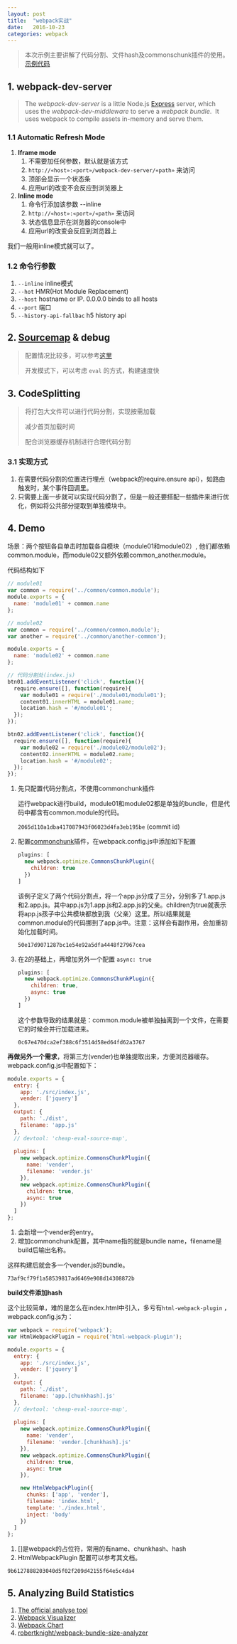 ```yaml
---
layout: post
title:  "webpack实战"
date:   2016-10-23
categories: webpack
---
```


> 本次示例主要讲解了代码分割、文件hash及commonschunk插件的使用。
> [示例代码](https://github.com/elephantme/share/tree/master/webpack/code-split-example) 

<!--more-->

## 1. webpack-dev-server

> The *webpack-dev-server* is a little Node.js [Express](http://expressjs.com/) server, which uses the *webpack-dev-middleware* to serve a *webpack bundle*. 
> It uses webpack to compile assets in-memory and serve them.

### 1.1 Automatic Refresh Mode

1. **Iframe mode**
   1. 不需要加任何参数，默认就是该方式
   2. `http://«host»:«port»/webpack-dev-server/«path»` 来访问
   3. 顶部会显示一个状态条
   4. 应用url的改变不会反应到浏览器上
2. **Inline mode**
   1. 命令行添加该参数 --inline
   2. `http://«host»:«port»/«path»` 来访问
   3. 状态信息显示在浏览器的console中
   4. 应用url的改变会反应到浏览器上

我们一般用inline模式就可以了。

### 1.2 命令行参数

1. `--inline` inline模式
2. `--hot` HMR(Hot Module Replacement)
3. `--host` hostname or IP. 0.0.0.0 binds to all hosts
4. `--port` 端口
5. `--history-api-fallbac` h5 history api

## 2. [Sourcemap](http://webpack.github.io/docs/configuration.html#devtool) & debug

> 配置情况比较多，可以参考[这里](https://segmentfault.com/a/1190000004280859)
>
> 开发模式下，可以考虑 `eval` 的方式，构建速度快

## 3. CodeSplitting

> 将打包大文件可以进行代码分割，实现按需加载
>
> 减少首页加载时间
>
> 配合浏览器缓存机制进行合理代码分割

### 3.1 实现方式

1. 在需要代码分割的位置进行埋点（webpack的require.ensure api），如路由触发时，某个事件回调里。
2. 只需要上面一步就可以实现代码分割了，但是一般还要搭配一些插件来进行优化，例如将公共部分提取到单独模块中。


## 4. Demo

场景：两个按钮各自单击时加载各自模块（module01和module02）, 他们都依赖common.module，而module02又额外依赖common_another.module。

代码结构如下

```javascript
// module01
var common = require('../common/common.module');
module.exports = {
  name: 'module01' + common.name
};

// module02
var common = require('../common/common.module');
var another = require('../common/another-common');

module.exports = {
  name: 'module02' + common.name
};

// 代码分割处(index.js)
btn01.addEventListener('click', function(){
  require.ensure([], function(require){
    var module01 = require('./module01/module01');
    content01.innerHTML = module01.name;
    location.hash = '#/module01';
  });
});

btn02.addEventListener('click', function(){
  require.ensure([], function(require){
    var module02 = require('./module02/module02');
    content02.innerHTML = module02.name;
    location.hash = '#/module02';
  });
});
```

1. 先只配置代码分割点，不使用commonchunk插件

   运行webpack进行build，module01和module02都是单独的bundle，但是代码中都含有common.module的代码。

   `2065d110a1dba417087943f06023d4fa3eb195be` (commit id)

2. 配置[commonchunk](https://github.com/webpack/docs/wiki/list-of-plugins#commonschunkplugin)插件，在webpack.config.js中添加如下配置

   ```javascript
   plugins: [
     new webpack.optimize.CommonsChunkPlugin({
       children: true
     })
   ]
   ```

   该例子定义了两个代码分割点，将一个app.js分成了三分，分别多了1.app.js和2.app.js。其中app.js为1.app.js和2.app.js的父亲。children为true就表示将app.js孩子中公共模块都放到我（父亲）这里。所以结果就是common.module的代码挪到了app.js中。注意：这样会有副作用，会加重初始化加载时间。

   `50e17d9071287bc1e54e92a5dfa4448f27967cea`

3. 在2的基础上，再增加另外一个配置 `async: true`

   ```javascript
   plugins: [
     new webpack.optimize.CommonsChunkPlugin({
       children: true,
       async: true
     })
   ]
   ```

   这个参数导致的结果就是：common.module被单独抽离到一个文件，在需要它的时候会并行加载进来。

   `0c67e470dca2ef388c6f3514d58ed64fd62a3767`


**再做另外一个需求**，将第三方(vender)也单独提取出来，方便浏览器缓存。webpack.config.js中配置如下：

```javascript
module.exports = {
  entry: {
    app: './src/index.js',
    vender: ['jquery']
  },
  output: {
    path: './dist',
    filename: 'app.js'
  },
  // devtool: 'cheap-eval-source-map',
  
  plugins: [
    new webpack.optimize.CommonsChunkPlugin({
      name: 'vender',
      filename: 'vender.js'
    }),
    new webpack.optimize.CommonsChunkPlugin({
      children: true,
      async: true
    })
  ]
};
```

1. 会新增一个vender的entry。
2. 增加commonchunk配置，其中name指的就是bundle name，filename是build后输出名称。

这样构建后就会多一个vender.js的bundle。

`73af9cf79f1a58539817ad6469e908d14308872b`

**build文件添加hash**

这个比较简单，难的是怎么在index.html中引入，多亏有`html-webpack-plugin` ，webpack.config.js为：

```javascript
var webpack = require('webpack');
var HtmlWebpackPlugin = require('html-webpack-plugin');

module.exports = {
  entry: {
    app: './src/index.js',
    vender: ['jquery']
  },
  output: {
    path: './dist',
    filename: 'app.[chunkhash].js'
  },
  // devtool: 'cheap-eval-source-map',
  
  plugins: [
    new webpack.optimize.CommonsChunkPlugin({
      name: 'vender',
      filename: 'vender.[chunkhash].js'
    }),
    new webpack.optimize.CommonsChunkPlugin({
      children: true,
      async: true
    }),

    new HtmlWebpackPlugin({
      chunks: ['app', 'vender'],
      filename: 'index.html',
      template: './index.html',
      inject: 'body'
    })
  ]
};
```

1. []是webpack的占位符，常用的有name、chunkhash、hash
2. HtmlWebpackPlugin 配置可以参考其文档。

`9b6127888203040d5f02f209d42155f64e5c4da4`

## 5. Analyzing Build Statistics

1. [The official analyse tool](http://webpack.github.io/analyse/)
2. [Webpack Visualizer](https://chrisbateman.github.io/webpack-visualizer/)
3. [Webpack Chart](https://alexkuz.github.io/webpack-chart/)
4. [robertknight/webpack-bundle-size-analyzer](https://github.com/robertknight/webpack-bundle-size-analyzer)
